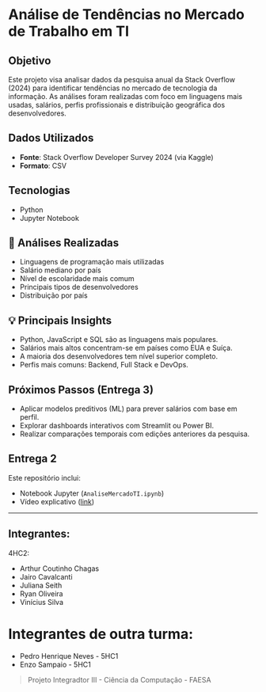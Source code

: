 # Análise de Tendências no Mercado de Trabalho em TI

## Objetivo
Este projeto visa analisar dados da pesquisa anual da Stack Overflow (2024) para identificar tendências no mercado de tecnologia da informação. As análises foram realizadas com foco em linguagens mais usadas, salários, perfis profissionais e distribuição geográfica dos desenvolvedores.

##  Dados Utilizados
- **Fonte**: Stack Overflow Developer Survey 2024 (via Kaggle)
- **Formato**: CSV

##  Tecnologias
- Python 
- Jupyter Notebook

## 🔎 Análises Realizadas
- Linguagens de programação mais utilizadas
- Salário mediano por país
- Nível de escolaridade mais comum
- Principais tipos de desenvolvedores
- Distribuição por país

## 💡 Principais Insights
- Python, JavaScript e SQL são as linguagens mais populares.
- Salários mais altos concentram-se em países como EUA e Suíça.
- A maioria dos desenvolvedores tem nível superior completo.
- Perfis mais comuns: Backend, Full Stack e DevOps.

## Próximos Passos (Entrega 3)
- Aplicar modelos preditivos (ML) para prever salários com base em perfil.
- Explorar dashboards interativos com Streamlit ou Power BI.
- Realizar comparações temporais com edições anteriores da pesquisa.

##  Entrega 2
Este repositório inclui:
- Notebook Jupyter (`AnaliseMercadoTI.ipynb`)
- Vídeo explicativo ([link](https://youtu.be/YCm_L_hHmQ0))

---
## Integrantes:
4HC2:
- Arthur Coutinho Chagas
- Jairo Cavalcanti 
- Juliana  Seith
- Ryan Oliveira
- Vinícius Silva
# Integrantes de outra turma: 
- Pedro Henrique Neves - 5HC1
- Enzo Sampaio - 5HC1
> Projeto Integradtor III - Ciência da Computação - FAESA
